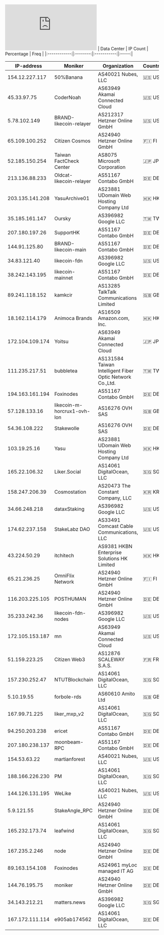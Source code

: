 ![Diagramm](https://github.com/obajay/StateSync-snapshots/blob/main/Projects/Likecoin/1/README.md)
| Data Center | IP Count | Percentage | Freq |
|:------------:|:--------:|:-----------:|:-----:|


<!-- START_TABLE -->
| IP-address | Moniker | Organization | Country | City |
|-------------|---------|---------------|---------|------|
| 154.12.227.117 | 50%Banana | AS40021 Nubes, LLC | 🇺🇸 US | St. Louis |
| 45.33.97.75 | CoderNoah | AS63949 Akamai Connected Cloud | 🇺🇸 US | Atlanta |
| 5.78.102.149 | BRAND-likecoin-relayer | AS212317 Hetzner Online GmbH | 🇺🇸 US | Hillsboro |
| 65.109.100.252 | Citizen Cosmos | AS24940 Hetzner Online GmbH | 🇫🇮 FI | Helsinki |
| 52.185.150.254 | Taiwan FactCheck Center | AS8075 Microsoft Corporation | 🇯🇵 JP | Tokyo |
| 213.136.88.233 | Oldcat-likecoin-relayer | AS51167 Contabo GmbH | 🇩🇪 DE | Nürnberg |
| 203.135.141.208 | YasuArchive01 | AS23881 UDomain Web Hosting Company Ltd | 🇭🇰 HK | Hong Kong |
| 35.185.161.147 | Oursky | AS396982 Google LLC | 🇹🇼 TW | Taipei |
| 207.180.197.26 | SupportHK | AS51167 Contabo GmbH | 🇩🇪 DE | Frankfurt am Main |
| 144.91.125.80 | BRAND-likecoin-main | AS51167 Contabo GmbH | 🇩🇪 DE | Nürnberg |
| 34.83.121.40 | likecoin-fdn | AS396982 Google LLC | 🇺🇸 US | The Dalles |
| 38.242.143.195 | likecoin-mainnet | AS51167 Contabo GmbH | 🇩🇪 DE | Düsseldorf |
| 89.241.118.152 | kamkcir | AS13285 TalkTalk Communications Limited | 🇬🇧 GB | Croydon |
| 18.162.114.179 | Animoca Brands | AS16509 Amazon.com, Inc. | 🇭🇰 HK | Hong Kong |
| 172.104.109.174 | Yoitsu | AS63949 Akamai Connected Cloud | 🇯🇵 JP | Tokyo |
| 111.235.217.51 | bubbletea | AS131584 Taiwan Intelligent Fiber Optic Network Co.,Ltd. | 🇹🇼 TW | Banqiao |
| 194.163.161.194 | Foxinodes | AS51167 Contabo GmbH | 🇩🇪 DE | Essen |
| 57.128.133.16 | likecoin-m-horcrux1-ovh-lon | AS16276 OVH SAS | 🇬🇧 GB | City of London |
| 54.36.108.222 | Stakewolle | AS16276 OVH SAS | 🇩🇪 DE | Frankfurt am Main |
| 103.19.25.16 | Yasu | AS23881 UDomain Web Hosting Company Ltd | 🇭🇰 HK | Hong Kong |
| 165.22.106.32 | Liker.Social | AS14061 DigitalOcean, LLC | 🇸🇬 SG | Singapore |
| 158.247.206.39 | Cosmostation | AS20473 The Constant Company, LLC | 🇰🇷 KR | Paripark |
| 34.66.248.218 | dataxStaking | AS396982 Google LLC | 🇺🇸 US | Council Bluffs |
| 174.62.237.158 | StakeLabz DAO | AS33491 Comcast Cable Communications, LLC | 🇺🇸 US | Crystal Lake |
| 43.224.50.29 | itchitech | AS9381 HKBN Enterprise Solutions HK Limited | 🇭🇰 HK | Hong Kong |
| 65.21.236.25 | OmniFlix Network | AS24940 Hetzner Online GmbH | 🇫🇮 FI | Helsinki |
| 116.203.225.105 | POSTHUMAN | AS24940 Hetzner Online GmbH | 🇩🇪 DE | Nürnberg |
| 35.233.242.36 | likecoin-fdn-nodes | AS396982 Google LLC | 🇺🇸 US | The Dalles |
| 172.105.153.187 | mn | AS63949 Akamai Connected Cloud | 🇺🇸 US | Atlanta |
| 51.159.223.25 | Citizen Web3 | AS12876 SCALEWAY S.A.S. | 🇫🇷 FR | Paris |
| 157.230.252.47 | NTUTBlockchain | AS14061 DigitalOcean, LLC | 🇸🇬 SG | Singapore |
| 5.10.19.55 | forbole-rds | AS60610 Amito Ltd | 🇬🇧 GB | Mitcham |
| 167.99.71.225 | liker_mxp_v2 | AS14061 DigitalOcean, LLC | 🇸🇬 SG | Singapore |
| 94.250.203.238 | ericet | AS51167 Contabo GmbH | 🇩🇪 DE | Düsseldorf |
| 207.180.238.137 | moonbeam-RPC | AS51167 Contabo GmbH | 🇩🇪 DE | Eriskirch |
| 154.53.63.22 | martianforest | AS40021 Nubes, LLC | 🇺🇸 US | Seattle |
| 188.166.226.230 | PM | AS14061 DigitalOcean, LLC | 🇸🇬 SG | Singapore |
| 144.126.131.195 | WeLike | AS40021 Nubes, LLC | 🇺🇸 US | St. Louis |
| 5.9.121.55 | StakeAngle_RPC | AS24940 Hetzner Online GmbH | 🇩🇪 DE | Falkenstein |
| 165.232.173.74 | leafwind | AS14061 DigitalOcean, LLC | 🇸🇬 SG | Singapore |
| 167.235.2.246 | node | AS24940 Hetzner Online GmbH | 🇩🇪 DE | Falkenstein |
| 89.163.154.108 | Foxinodes | AS24961 myLoc managed IT AG | 🇩🇪 DE | Essen |
| 144.76.195.75 | moniker | AS24940 Hetzner Online GmbH | 🇩🇪 DE | Falkenstein |
| 34.143.212.21 | matters.news | AS396982 Google LLC | 🇸🇬 SG | Singapore |
| 167.172.111.114 | e905ab174562 | AS14061 DigitalOcean, LLC | 🇩🇪 DE | Frankfurt am Main |

<!-- END_TABLE -->